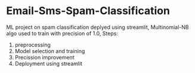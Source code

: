 # Email-Sms-Spam-Classification

ML project on spam classification deplyed using streamlit,
Multinomial-NB algo used to train with precision of 1.0, 
Steps:
1. preprocessing
2. Model selection and training
3. Precission improvement
4. Deployment using streamlit 
